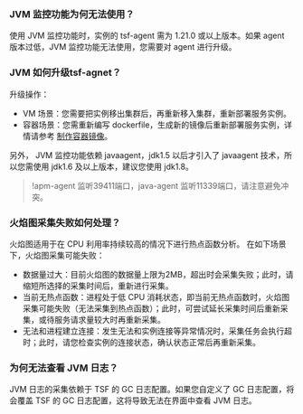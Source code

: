 ### JVM 监控功能为何无法使用？
使用 JVM 监控功能时，实例的 tsf-agent 需为 1.21.0 或以上版本。如果 agent 版本过低，JVM 监控功能无法使用，您需要对 agent 进行升级。
### JVM 如何升级tsf-agnet？
升级操作：
- VM 场景：您需要把实例移出集群后，再重新移入集群，重新部署服务实例。
- 容器场景：您需重新编写 dockerfile，生成新的镜像后重新部署服务实例，详情请参考 [制作容器镜像](https://cloud.tencent.com/document/product/649/17007)。

另外， JVM 监控功能依赖 javaagent，jdk1.5 以后才引入了 javaagent 技术，所以您需使用 jdk1.6 及以上版本，建议您使用 jdk1.8。
>!apm-agent 监听39411端口，java-agent 监听11339端口，请注意避免冲突。

### 火焰图采集失败如何处理？
火焰图适用于在 CPU 利用率持续较高的情况下进行热点函数分析。
在如下场景下，火焰图采集可能失败：
- 数据量过大：目前火焰图的数据量上限为2MB，超出时会采集失败；此时，请缩短所选择的采集时间后，重新进行采集。
- 当前无热点函数：进程处于低 CPU 消耗状态，即当前无热点函数时，火焰图采集可能失败（无法采集到热点函数）；此时，可尝试延长采集时间后重新采集，或待服务请求量较大时再重新采集。
- 无法和进程建立连接：发生无法和实例连接等异常情况时，采集任务会执行超时；此时，请您检查实例的连接状态，确认状态正常后再重新采集。

### 为何无法查看 JVM 日志？
JVM 日志的采集依赖于 TSF 的 GC 日志配置。如果您自定义了 GC 日志配置，将会覆盖 TSF 的 GC 日志配置，这将导致无法在界面中查看 JVM 日志。


